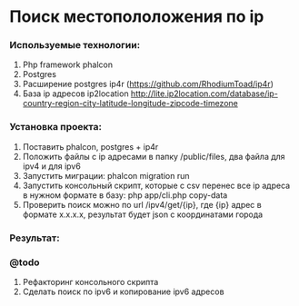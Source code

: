 # Поиск местопололожения по ip

### Используемые технологии:
1. Php framework phalcon
2. Postgres
3. Расширение postgres ip4r (https://github.com/RhodiumToad/ip4r)
4. База ip адресов ip2location http://lite.ip2location.com/database/ip-country-region-city-latitude-longitude-zipcode-timezone

### Установка проекта:
1. Поставить phalcon, postgres + ip4r
2. Положить файлы с ip адресами в папку /public/files, два файла для ipv4 и для ipv6
3. Запустить миграции: phalcon migration run
4. Запустить консольный скрипт, которые с csv перенес все ip адреса в нужном формате в базу: php app/cli.php copy-data
5. Проверить поиск можно по url /ipv4/get/{ip}, где {ip} адрес в формате x.x.x.x, результат будет json с координатами города

### Результат:

### @todo
1. Рефакторинг консольного скрипта
2. Сделать поиск по ipv6 и копирование ipv6 адресов
